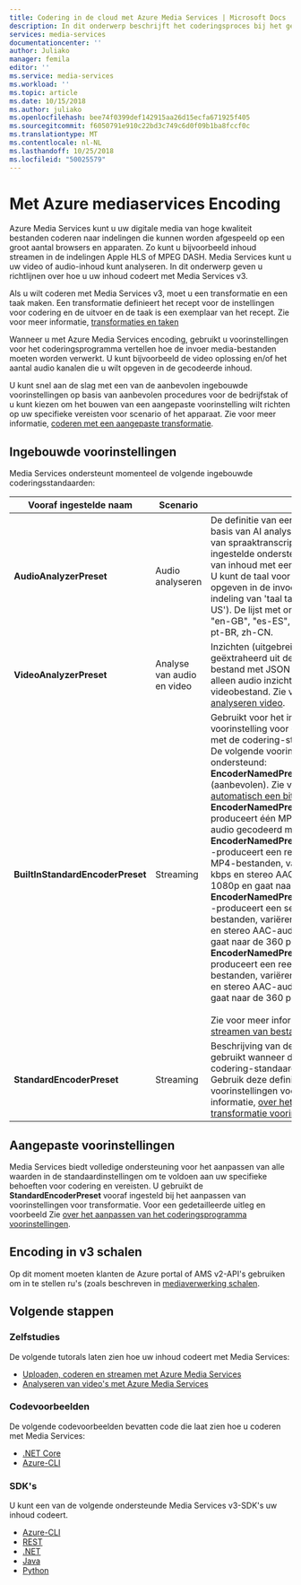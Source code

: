 ```yaml
---
title: Codering in de cloud met Azure Media Services | Microsoft Docs
description: In dit onderwerp beschrijft het coderingsproces bij het gebruik van Azure Media Services
services: media-services
documentationcenter: ''
author: Juliako
manager: femila
editor: ''
ms.service: media-services
ms.workload: ''
ms.topic: article
ms.date: 10/15/2018
ms.author: juliako
ms.openlocfilehash: bee74f0399def142915aa26d15ecfa671925f405
ms.sourcegitcommit: f6050791e910c22bd3c749c6d0f09b1ba8fccf0c
ms.translationtype: MT
ms.contentlocale: nl-NL
ms.lasthandoff: 10/25/2018
ms.locfileid: "50025579"
---
```

# <a name="encoding-with-azure-media-services"></a>Met Azure mediaservices Encoding

Azure Media Services kunt u uw digitale media van hoge kwaliteit bestanden coderen naar indelingen die kunnen worden afgespeeld op een groot aantal browsers en apparaten. Zo kunt u bijvoorbeeld inhoud streamen in de indelingen Apple HLS of MPEG DASH. Media Services kunt u uw video of audio-inhoud kunt analyseren. In dit onderwerp geven u richtlijnen over hoe u uw inhoud codeert met Media Services v3.

Als u wilt coderen met Media Services v3, moet u een transformatie en een taak maken. Een transformatie definieert het recept voor de instellingen voor codering en de uitvoer en de taak is een exemplaar van het recept. Zie voor meer informatie, [transformaties en taken](transform-concept.md)

Wanneer u met Azure Media Services encoding, gebruikt u voorinstellingen voor het coderingsprogramma vertellen hoe de invoer media-bestanden moeten worden verwerkt. U kunt bijvoorbeeld de video oplossing en/of het aantal audio kanalen die u wilt opgeven in de gecodeerde inhoud. 

U kunt snel aan de slag met een van de aanbevolen ingebouwde voorinstellingen op basis van aanbevolen procedures voor de bedrijfstak of u kunt kiezen om het bouwen van een aangepaste voorinstelling wilt richten op uw specifieke vereisten voor scenario of het apparaat. Zie voor meer informatie, [coderen met een aangepaste transformatie](customize-encoder-presets-how-to.md). 

## <a name="built-in-presets"></a>Ingebouwde voorinstellingen

Media Services ondersteunt momenteel de volgende ingebouwde coderingsstandaarden:  

|**Vooraf ingestelde naam**|**Scenario**|**Details**|
|---|---|---|
|**AudioAnalyzerPreset**|Audio analyseren|De definitie van een vooraf gedefinieerde set op basis van AI analysis-bewerkingen, met inbegrip van spraaktranscriptie toepassing. De vooraf ingestelde ondersteunt momenteel de verwerking van inhoud met een één audiotrack.<br/>U kunt de taal voor de nettolading van de audio opgeven in de invoer met behulp van de BCP-47-indeling van 'taal tag-regio' (bijvoorbeeld ' en-US'). De lijst met ondersteunde talen zijn 'en-US', "en-GB", "es-ES", 'es-MX', 'fr-FR', it-IT, ja-JP, pt-BR, zh-CN.|
|**VideoAnalyzerPreset**|Analyse van audio en video|Inzichten (uitgebreide metagegevens) wordt geëxtraheerd uit de audio en video en voert een bestand met JSON-indeling. U kunt opgeven of u alleen audio inzicht wilt bij het verwerken van een videobestand. Zie voor meer informatie, [analyseren video](analyze-videos-tutorial-with-api.md).|
|**BuiltInStandardEncoderPreset**|Streaming|Gebruikt voor het instellen van een ingebouwde voorinstelling voor encoding van de invoervideo met de codering-standaard. <br/>De volgende voorinstellingen worden momenteel ondersteund:<br/>**EncoderNamedPreset.AdaptiveStreaming** (aanbevolen). Zie voor meer informatie, [automatisch een bitrateladder genereren](autogen-bitrate-ladder.md).<br/>**EncoderNamedPreset.AACGoodQualityAudio** -produceert één MP4-bestand met alleen stereo audio gecodeerd met een 192 kbps.<br/>**EncoderNamedPreset.H264MultipleBitrate1080p** -produceert een reeks van 8 GOP uitgelijnde MP4-bestanden, variërend van 6000 kbps tot 400 kbps en stereo AAC-audio. Resolutie begint bij 1080p en gaat naar de 360 p.<br/>**EncoderNamedPreset.H264MultipleBitrate720p** -produceert een set 6 GOP uitgelijnde MP4-bestanden, variërend van 3400 kbps tot 400 kbps en stereo AAC-audio. Resolutie begint bij 720p en gaat naar de 360 p.<br/>**EncoderNamedPreset.H264MultipleBitrateSD** -produceert een reeks van 5 GOP uitgelijnde MP4-bestanden, variërend van 1600 kbps tot 400 kbps en stereo AAC-audio. Resolutie begint bij 480p en gaat naar de 360 p.<br/><br/>Zie voor meer informatie, [uploaden, coderen en streamen van bestanden](stream-files-tutorial-with-api.md).|
|**StandardEncoderPreset**|Streaming|Beschrijving van de instellingen moet worden gebruikt wanneer de invoervideo met de codering-standaard-codering. <br/>Gebruik deze definitie bij het aanpassen van voorinstellingen voor transformatie. Zie voor meer informatie, [over het aanpassen van de transformatie voorinstellingen](customize-encoder-presets-how-to.md).|

## <a name="custom-presets"></a>Aangepaste voorinstellingen

Media Services biedt volledige ondersteuning voor het aanpassen van alle waarden in de standaardinstellingen om te voldoen aan uw specifieke behoeften voor codering en vereisten. U gebruikt de **StandardEncoderPreset** vooraf ingesteld bij het aanpassen van voorinstellingen voor transformatie. Voor een gedetailleerde uitleg en voorbeeld Zie [over het aanpassen van het coderingsprogramma voorinstellingen](customize-encoder-presets-how-to.md).

## <a name="scaling-encoding-in-v3"></a>Encoding in v3 schalen

Op dit moment moeten klanten de Azure portal of AMS v2-API's gebruiken om in te stellen ru's (zoals beschreven in [mediaverwerking schalen](../previous/media-services-scale-media-processing-overview.md). 

## <a name="next-steps"></a>Volgende stappen

### <a name="tutorials"></a>Zelfstudies

De volgende tutorals laten zien hoe uw inhoud codeert met Media Services:

* [Uploaden, coderen en streamen met Azure Media Services](stream-files-tutorial-with-api.md)
* [Analyseren van video's met Azure Media Services](analyze-videos-tutorial-with-api.md)

### <a name="code-samples"></a>Codevoorbeelden

De volgende codevoorbeelden bevatten code die laat zien hoe u coderen met Media Services:

* [.NET Core](https://github.com/Azure-Samples/media-services-v3-dotnet-core-tutorials/tree/master/NETCore)
* [Azure-CLI](https://github.com/Azure/azure-docs-cli-python-samples/tree/master/media-services)

### <a name="sdks"></a>SDK's

U kunt een van de volgende ondersteunde Media Services v3-SDK's uw inhoud codeert.

* [Azure-CLI](https://docs.microsoft.com/cli/azure/ams?view=azure-cli-latest)
* [REST](https://docs.microsoft.com/rest/api/media/transforms)
* [.NET](https://docs.microsoft.com/dotnet/api/overview/azure/mediaservices/management?view=azure-dotnet)
* [Java](https://docs.microsoft.com/java/api/overview/azure/mediaservices)
* [Python](https://docs.microsoft.com/python/api/overview/azure/media-services?view=azure-python)

